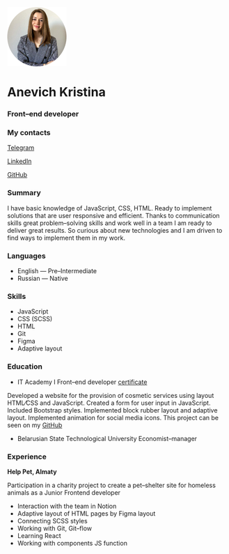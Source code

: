 <img src="./image/Photo.png" alt="Photo" width="27%"/>

# Anevich Kristina
### Front&ndash;end developer
### My contacts
[Telegram](https://t.me/tinanevich)

[LinkedIn](https://www.linkedin.com/in/kristina-anevich/)

[GitHub](https://github.com/Tinanevich)

### Summary
I have basic knowledge of JavaScript, CSS, HTML. Ready to implement solutions that are user responsive and efficient. Thanks to communication skills great problem–solving skills and work well in a team I am ready to deliver great results. So curious about new technologies and I am driven to find ways to implement them in my work.

### Languages
 * English — Pre–Intermediate
 * Russian — Native

### Skills
 * JavaScript
 * CSS (SCSS)
 * HTML
 * Git
 * Figma
 * Adaptive layout

### Education
 * IT Academy I Front–end developer [certificate](https://yadi.sk/i/_nPQ5e1U48JGlw)

 Developed a website for the provision of cosmetic services using layout HTML&frasl;CSS and JavaScript. Created a form for user input in JavaScript. Included Bootstrap styles. Implemented block rubber layout and adaptive layout. Implemented animation for social media icons. This project can be seen on my [GitHub](https://github.com/Tinanevich)
 * Belarusian State Technological University Economist&ndash;manager

### Experience
__Help Pet, Almaty__

Participation in a charity project to create a pet&ndash;shelter site for homeless animals as a Junior Frontend developer
 * Interaction with the team in Notion
 * Adaptive layout of HTML pages by Figma layout
 * Connecting SCSS styles
 * Working with Git, Git&ndash;flow
 * Learning React
 * Working with components JS function